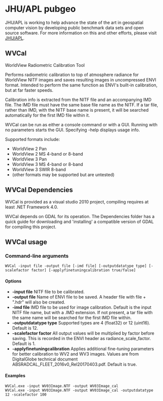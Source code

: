 # JHU/APL pubgeo
JHU/APL is working to help advance the state of the art in geospatial computer vision by developing public benchmark data sets and open source software. 
For more information on this and other efforts, please visit [JHU/APL](http://www.jhuapl.edu/pubgeo.html).

## WVCal
WorldView Radiometric Calibration Tool

Performs radiometric calibration to top of atmosphere radiance for WorldView NITF images and saves resulting images in uncompressed ENVI format. Intended to perform the same function as ENVI's built-in calibration, but at far faster speeds.
	
Calibration info is extracted from the NITF file and an accompanying IMD file. The IMD file must have the same base file name as the NITF. If a tar file, rather than IMD, with the NITF base name is present, it will be searched automatically for the first IMD file within it.

WVCal can be run as either a console command or with a GUI. Running with no parameters starts the GUI. Specifying -help displays usage info.
	
Supported formats include:
* WorldView 2 Pan
* WorldView 2 MS 4-band or 8-band
* WorldView 3 Pan
* WorldView 3 MS 4-band or 8-band
* WorldView 3 SWIR 8-band
* (other formats may be supported but are untested)

## WVCal Dependencies
WVCal is provided as a visual studio 2010 project, compiling requires at least .NET Framework 4.0.

WVCal depends on GDAL for its operation. The Dependencies folder has a quick guide for downloading and 'installing' a compatible version of GDAL for compiling this project.

## WVCal usage

### Command-line arguments
    WVCal -input file -output file [-imd file] [-outputdatatype type] [-scalefactor factor] [-applyfinetuningcalibration true/false]

#### Options
* **-input file** NITF file to be calibrated.
* **-output file** Name of ENVI file to be saved. A header file with file + ".hdr" will also be created.
* **-imd file** IMD file to be used for image calibration. Default is the input NITF file name, but with a .IMD extension. If not present, a tar file with the same name will be searched for the first IMD file within.
* **-outputdatatype type** Supported types are 4 (float32) or 12 (uint16). Default is 12.
* **-scalefactor factor** All output values will be multiplied by factor before saving. This is recorded in the ENVI header as radiance_scale_factor. Default is 1.
* **-applyfinetuningcalibration** Applies additional fine-tuning parameters for better calibration to WV2 and WV3 images. Values are from DigitalGlobe technical document ABSRADCAL_FLEET_2016v0_Rel20170403.pdf. Default is true.

#### Examples
    WVCal.exe -input WV03Image.NTF -output WV03Image_cal
    WVCal.exe -input WV03Image.NTF -output WV03Image_cal -outputdatatype 12 -scalefactor 100
